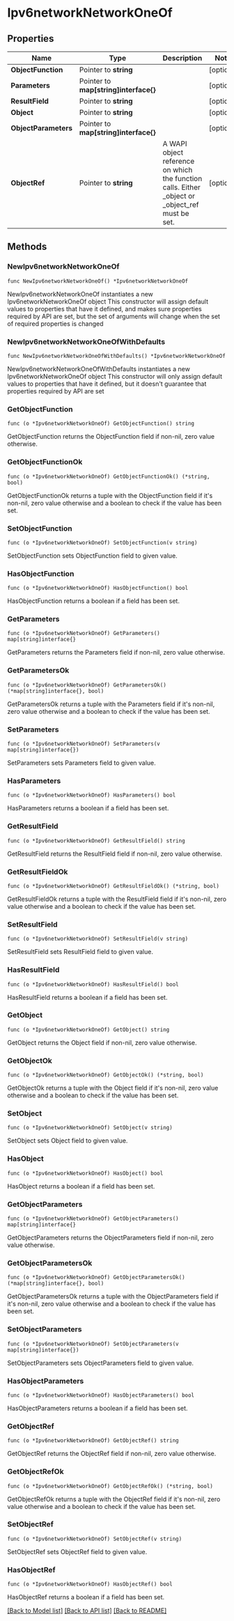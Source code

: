 # Ipv6networkNetworkOneOf

## Properties

Name | Type | Description | Notes
------------ | ------------- | ------------- | -------------
**ObjectFunction** | Pointer to **string** |  | [optional] 
**Parameters** | Pointer to **map[string]interface{}** |  | [optional] 
**ResultField** | Pointer to **string** |  | [optional] 
**Object** | Pointer to **string** |  | [optional] 
**ObjectParameters** | Pointer to **map[string]interface{}** |  | [optional] 
**ObjectRef** | Pointer to **string** | A WAPI object reference on which the function calls. Either _object or _object_ref must be set. | [optional] 

## Methods

### NewIpv6networkNetworkOneOf

`func NewIpv6networkNetworkOneOf() *Ipv6networkNetworkOneOf`

NewIpv6networkNetworkOneOf instantiates a new Ipv6networkNetworkOneOf object
This constructor will assign default values to properties that have it defined,
and makes sure properties required by API are set, but the set of arguments
will change when the set of required properties is changed

### NewIpv6networkNetworkOneOfWithDefaults

`func NewIpv6networkNetworkOneOfWithDefaults() *Ipv6networkNetworkOneOf`

NewIpv6networkNetworkOneOfWithDefaults instantiates a new Ipv6networkNetworkOneOf object
This constructor will only assign default values to properties that have it defined,
but it doesn't guarantee that properties required by API are set

### GetObjectFunction

`func (o *Ipv6networkNetworkOneOf) GetObjectFunction() string`

GetObjectFunction returns the ObjectFunction field if non-nil, zero value otherwise.

### GetObjectFunctionOk

`func (o *Ipv6networkNetworkOneOf) GetObjectFunctionOk() (*string, bool)`

GetObjectFunctionOk returns a tuple with the ObjectFunction field if it's non-nil, zero value otherwise
and a boolean to check if the value has been set.

### SetObjectFunction

`func (o *Ipv6networkNetworkOneOf) SetObjectFunction(v string)`

SetObjectFunction sets ObjectFunction field to given value.

### HasObjectFunction

`func (o *Ipv6networkNetworkOneOf) HasObjectFunction() bool`

HasObjectFunction returns a boolean if a field has been set.

### GetParameters

`func (o *Ipv6networkNetworkOneOf) GetParameters() map[string]interface{}`

GetParameters returns the Parameters field if non-nil, zero value otherwise.

### GetParametersOk

`func (o *Ipv6networkNetworkOneOf) GetParametersOk() (*map[string]interface{}, bool)`

GetParametersOk returns a tuple with the Parameters field if it's non-nil, zero value otherwise
and a boolean to check if the value has been set.

### SetParameters

`func (o *Ipv6networkNetworkOneOf) SetParameters(v map[string]interface{})`

SetParameters sets Parameters field to given value.

### HasParameters

`func (o *Ipv6networkNetworkOneOf) HasParameters() bool`

HasParameters returns a boolean if a field has been set.

### GetResultField

`func (o *Ipv6networkNetworkOneOf) GetResultField() string`

GetResultField returns the ResultField field if non-nil, zero value otherwise.

### GetResultFieldOk

`func (o *Ipv6networkNetworkOneOf) GetResultFieldOk() (*string, bool)`

GetResultFieldOk returns a tuple with the ResultField field if it's non-nil, zero value otherwise
and a boolean to check if the value has been set.

### SetResultField

`func (o *Ipv6networkNetworkOneOf) SetResultField(v string)`

SetResultField sets ResultField field to given value.

### HasResultField

`func (o *Ipv6networkNetworkOneOf) HasResultField() bool`

HasResultField returns a boolean if a field has been set.

### GetObject

`func (o *Ipv6networkNetworkOneOf) GetObject() string`

GetObject returns the Object field if non-nil, zero value otherwise.

### GetObjectOk

`func (o *Ipv6networkNetworkOneOf) GetObjectOk() (*string, bool)`

GetObjectOk returns a tuple with the Object field if it's non-nil, zero value otherwise
and a boolean to check if the value has been set.

### SetObject

`func (o *Ipv6networkNetworkOneOf) SetObject(v string)`

SetObject sets Object field to given value.

### HasObject

`func (o *Ipv6networkNetworkOneOf) HasObject() bool`

HasObject returns a boolean if a field has been set.

### GetObjectParameters

`func (o *Ipv6networkNetworkOneOf) GetObjectParameters() map[string]interface{}`

GetObjectParameters returns the ObjectParameters field if non-nil, zero value otherwise.

### GetObjectParametersOk

`func (o *Ipv6networkNetworkOneOf) GetObjectParametersOk() (*map[string]interface{}, bool)`

GetObjectParametersOk returns a tuple with the ObjectParameters field if it's non-nil, zero value otherwise
and a boolean to check if the value has been set.

### SetObjectParameters

`func (o *Ipv6networkNetworkOneOf) SetObjectParameters(v map[string]interface{})`

SetObjectParameters sets ObjectParameters field to given value.

### HasObjectParameters

`func (o *Ipv6networkNetworkOneOf) HasObjectParameters() bool`

HasObjectParameters returns a boolean if a field has been set.

### GetObjectRef

`func (o *Ipv6networkNetworkOneOf) GetObjectRef() string`

GetObjectRef returns the ObjectRef field if non-nil, zero value otherwise.

### GetObjectRefOk

`func (o *Ipv6networkNetworkOneOf) GetObjectRefOk() (*string, bool)`

GetObjectRefOk returns a tuple with the ObjectRef field if it's non-nil, zero value otherwise
and a boolean to check if the value has been set.

### SetObjectRef

`func (o *Ipv6networkNetworkOneOf) SetObjectRef(v string)`

SetObjectRef sets ObjectRef field to given value.

### HasObjectRef

`func (o *Ipv6networkNetworkOneOf) HasObjectRef() bool`

HasObjectRef returns a boolean if a field has been set.


[[Back to Model list]](../README.md#documentation-for-models) [[Back to API list]](../README.md#documentation-for-api-endpoints) [[Back to README]](../README.md)


